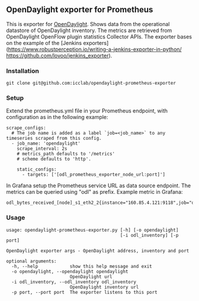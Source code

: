 ## OpenDaylight exporter for Prometheus

This is exporter for [OpenDaylight](https://github.com/opendaylight). Shows data from the operational datastore of OpenDaylight inventory. The metrics are retrieved from OpenDaylight OpenFlow plugin statistics Collector APIs.
The exporter bases on the example of the [Jenkins exporters]
(https://www.robustperception.io/writing-a-jenkins-exporter-in-python/
https://github.com/lovoo/jenkins_exporter).

### Installation

```
git clone git@github.com:icclab/opendaylight-prometheus-exporter
```
### Setup

Extend the prometheus.yml file in your Prometheus endpoint, with configuration as in the following example:

```
scrape_configs:
  # The job name is added as a label `job=<job_name>` to any timeseries scraped from this config.
  - job_name: 'opendaylight'
    scrape_interval: 2s
    # metrics_path defaults to '/metrics'
    # scheme defaults to 'http'.

    static_configs:
      - targets: ['[odl_prometheus_exporter_node_url:port]']
```

In Grafana setup the Prometheus service URL as data source endpoint. The metrics can be queried using "odl" as prefix. Example metric in Grafana:

```
odl_bytes_received_[node]_s1_eth2_2{instance="160.85.4.121:9118",job="opendaylight",odl_s1_eth2_2="b"}
```


### Usage

```
usage: opendaylight-prometheus-exporter.py [-h] [-o opendaylight]
                                           [-i odl_inventory] [-p port]

OpenDaylight exporter args - OpenDaylight address, inventory and port

optional arguments:
  -h, --help            show this help message and exit
  -o opendaylight, --opendaylight opendaylight
                        OpenDaylight url
  -i odl_inventory, --odl_inventory odl_inventory
                        OpenDaylight inventory url
  -p port, --port port  The exporter listens to this port
```


